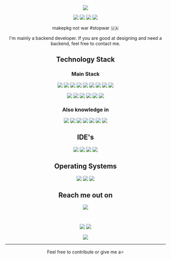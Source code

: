 <p align="center">
    <img src="https://cdn.discordapp.com/attachments/578915006704517120/962056766147924019/bg.png" />
</p>

<p align="center">
    <img src="https://badges.pufler.dev/visits/David-H-Dev/David-H-Dev"/> 
    <img src="https://badges.pufler.dev/years/David-H-Dev"/>
    <img src="https://badges.pufler.dev/repos/David-H-Dev"/>
    <img src="https://badges.pufler.dev/commits/monthly/David-H-Dev" />
</p>

<p align="center">
    makepkg not war #stopwar 🇺🇦
</p>

<p align="center">
    I'm mainly a backend developer. If you are good at designing and need a backend, feel free to contact me.
</p>


<h2 align="center">Technology Stack</h2>

<h3 align="center">Main Stack</h3>
<p align="center">
    <img src="https://img.shields.io/badge/-GitHub-black?style=flat-square&logo=github"/>
    <img src="https://img.shields.io/badge/-Git-black?style=flat-square&logo=git"/>
    <img src="https://img.shields.io/badge/-JavaScript-black?style=flat-square&logo=javascript"/>
    <img src="https://img.shields.io/badge/-Nodejs-black?style=flat-square&logo=Node.js"/>
    <img src="https://img.shields.io/badge/-HTML5-black?style=flat-square&logo=html5&logoColor=E34F26"/>
    <img src="https://img.shields.io/badge/-CSS3-black?style=flat-square&logo=css3&logoColor=1572B6"/>
    <img src="https://img.shields.io/badge/-Vue-black?style=flat-square&logo=vue.js"/>
    <img src="https://img.shields.io/badge/-MongoDB-black?style=flat-square&logo=mongodb"/>
    <img src="https://img.shields.io/badge/-electron-black?style=flat-square&logo=electron&logoColor=47848F"/>
</p>

<p align="center">
    <img src="https://img.shields.io/badge/-MySQL-black?style=flat-square&logo=mysql"/>
    <img src="https://img.shields.io/badge/-AWS-black?style=flat-square&logo=amazonaws&logoColor=FF9900"/>
    <img src="https://img.shields.io/badge/-Heroku-black?style=flat-square&logo=heroku&logoColor=430098"/>
    <img src="https://img.shields.io/badge/-NGINX-black?style=flat-square&logo=nginx&logoColor=009639"/>
    <img src="https://img.shields.io/badge/-Pug-black?style=flat-square&logo=pug&logoColor=A86454"/>
    <img src="https://img.shields.io/badge/-SQLite-black?style=flat-square&logo=sqlite&logoColor=003B57"/>
</p>

<h3 align="center">Also knowledge in</h3>
<p align="center">
    <img src="https://img.shields.io/badge/-Java-black?style=flat-square&logo=java&logoColor=007396"/>
    <img src="https://img.shields.io/badge/-C%23-black?style=flat-square&logo=csharp&logoColor=239120"/>
    <img src="https://img.shields.io/badge/-OracleSQL-black?style=flat-square&logo=oracle&logoColor=F80000"/>
    <img src="https://img.shields.io/badge/-PHP-black?style=flat-square&logo=php&logoColor=777BB4"/>
    <img src="https://img.shields.io/badge/-Xamarin-black?style=flat-square&logo=xamarin&logoColor=3498DB"/>
    <img src="https://img.shields.io/badge/-XAMPP-black?style=flat-square&logo=xampp&logoColor=FB7A24"/>
    <img src="https://img.shields.io/badge/-Bash-black?style=flat-square&logo=gnubash&logoColor=4EAA25"/>
</p>

<h2 align="center">IDE's</h2>
<p align="center">
    <img src="https://img.shields.io/badge/-VisualStudio Code-black?style=flat-square&logo=visualstudiocode&logoColor=007ACC"/>
    <img src="https://img.shields.io/badge/-VisualStudio-black?style=flat-square&logo=visualstudio&logoColor=5C2D91"/>
    <img src="https://img.shields.io/badge/-IntelliJ Idea-black?style=flat-square&logo=intellijidea&logoColor=FF9900"/>
    <img src="https://img.shields.io/badge/-Vim-black?style=flat-square&logo=vim&logoColor=019733"/>
</p>

<h2 align="center">Operating Systems</h2>
<p align="center">
    <img src="https://img.shields.io/badge/-Linux-black?style=flat-square&logo=linux&logoColor=FCC624"/>
    <img src="https://img.shields.io/badge/-ArchLinux-black?style=flat-square&logo=archlinux&logoColor=1793D1"/>
    <img src="https://img.shields.io/badge/-Windows-black?style=flat-square&logo=windows&logoColor=0078D6"/>
</p>

<h2 align="center">Reach me out on</h2>

<p align="center">
    <img src="https://img.shields.io/badge/-david.xmz%238156-black?style=flat-square&logo=discord&logoColor=5865F2"/>
</p>

<br>

<p align="center">
    <img  src="https://github-readme-stats.vercel.app/api?username=David-H-Dev&show_icons=true&theme=radical&line_height=27">
    <img src="https://github-readme-stats.vercel.app/api/top-langs/?username=David-H-Dev&theme=radical">
</p>

<p align="center">
    <img src="https://activity-graph.herokuapp.com/graph?username=David-H-Dev&theme=redical">
</p> 
<hr>
<p align="center">Feel free to contribute or give me a⭐</p>
